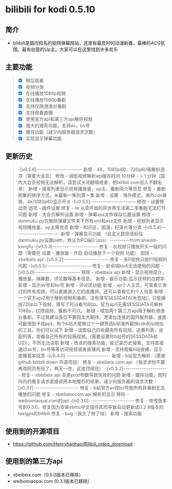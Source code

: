 # bilibili for kodi 0.5.10
## 简介
- bilibili是国内知名的视频弹幕网站，这里有最及时的动漫新番，最棒的ACG氛围，最有创意的Up主。大家可以在这里找到许多欢乐
## 主要功能
> - [x] 稍后观看
> - [x] 视频分类
> - [x] 在线播放1080p视频
> - [x] 在线播放1080p番剧
> - [x] 支持仅限港澳台番剧
> - [x] 支持观看直播
> - [x] 使用官方api和第三方api解析视频
> - [x] 强大的搜索功能，支持av，bv号
> - [x] 缓存功能（减少向服务器请求次数）
> - [x] 实现显示弹幕功能
## 更新历史
> -[v0.5.6]----------------------
 > 新增 - 4K，1080p60，720p60等解析选项（需要大会员）
 > 修改 - 调低视频解析api缓存时间 10分钟 - > 1 分钟（国内大会员视频无法解析，请尝试关闭翻墙或者，把bilibili.com加入不翻名单）
 > 新增 - 搜索列表显示视频播放量，up主，番剧简介等信息
 > 修复 - 番剧剧集的排序方式，从最新一集到第一集
 > 新增 - 设置 - 海外模式，海外cdn替换，4k/1080p60显示开关
> -[v0.5.5]----------------------
 > 修改 - 设置移动至 选项 - 插件设置
 > 修复 - re 从零开始的异世界生活第二季番剧无法打开问题
 > 新增 - 大会员解析设置
 > 新增 - 弹幕ass文件保存位置设置
 > 修改 - danmuku.py仅删除弹幕文件夹下所有xml和ass文件
 > 新增 - 视频列表显示视频播放量，up主等信息
 > 新增 - 知识区，国漫，纪录片等分类
> -[v0.5.4]----------------------
 > 新增 - 弹幕显示功能 （自定义路径请前往danmuku.py设置path，默认为PC端D:\ass）----------from:shaolin-kongfu
> -[v0.5.3]----------------------
 > 修复 - 长视频只播放开头一段的问题（需要在 设置 - 播放器 - 开启 自动播放下一个视频 功能）
 > 加回 - xbeibeix api
> -[v0.5.2]----------------------
 > 修复 - 多P视频只放P1视频的问题
> -[v0.5.1]----------------------
 > 修复 - 安卓端kodi无法使用的问题
 > -[v0.5.0]----------------------
 > 移除 - xbeibeix api
 > 新增 - 显示视频简介，播放量，弹幕数，评论数等基本信息。
 > 新增 - 娱乐功能:显示视频的白嫖率
 > 新增 - 显示av号和bv号
 > 新增 - 评论区功能
 > 新增 - up个人主页，可查看它发过的所有视频，可以直接进入它的直播间，还可以查看它的个人信息
 > 新增 - 一个官方api2用于解析视频和番剧，没有填写SESSDATA(未登陆)，只能播放720p以下视频，填写了可以看1080p。官方api1无需SESSDATA可解析1080p，仅限视频，番剧不可以。
 > 新增 - 增加两个第三方api用于解析港澳台番剧，不过我建议各位不要抱太大期待，港澳台连接的国外服务器，速度可能慢到卡成ppt。有个b站大佬做过个一键筛选b站海外最快cdn的ip地址的工具，你们可以试下
 > 新增 - 读取自己的收藏夹所有视频，追番列表，追剧列表，查看自己所有的投稿视频。(需要设置你b站号的SESSDATA和UID)，不然无法读取
 > 新增 - 改进的搜索功能，能记录历史搜索，支持直接通过av号，bv号等等访问视频或者直播间
 > 新增 - 支持观看b站直播，显示直播基本信息
 > -[v0.4.0]----------------------
 > 新增 - b站官方解析 （感谢github bilibili down 开源项目）
 > 修复 - xbeibeix.com api （我求求你不要再改网页布局了，两天一改，这谁顶得住）
 > -[v0.3.2]----------------------
 > 修复 - xbeibeix api 变更post参数导致失败的问题
 > 新增 - 缓存功能，短时间内的重复请求直接调用本地缓存的结果，减少向服务器的请求次数
 > -[v0.3.1]----------------------
 > 修复 - b站官方av改bv导致所有非番剧无法播放的问题
 > 修复 - xbeibeix.com api 解析的显示
 > 移除 - weibomiaopai.com的api
 > -[v0.3.0]----------------------
 > 修复 - 修改版本号到0.3.0，修复因为安装xbmc中文插件库而导致自动更新成0.2.9版本的taxigps的bilibili
 > 修复 - bug（我忘了修了啥）
 > 新增 - 搜索功能
## 使用到的开源项目
- https://github.com/Henryhaohao/Bilibili_video_download
## 使用到的第三方api
- xbeibeix.com（0.5.0版本已移除）
- weibomiaopai.com (0.3.1版本已移除)
